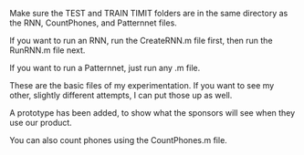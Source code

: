 Make sure the TEST and TRAIN TIMIT folders are in the same directory as the RNN, CountPhones, and Patternnet files.

If you want to run an RNN, run the CreateRNN.m file first, then run the RunRNN.m file next.

If you want to run a Patternnet, just run any .m file.

These are the basic files of my experimentation. If you want to see my other, slightly different attempts, I can put those up as well.

A prototype has been added, to show what the sponsors will see when they use our product.

You can also count phones using the CountPhones.m file.
